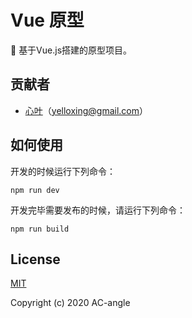 # Vue 原型
🎯 基于Vue.js搭建的原型项目。

## 贡献者

- [心叶](https://github.com/yelloxing)（yelloxing@gmail.com）

## 如何使用

开发的时候运行下列命令：

```
npm run dev
```

开发完毕需要发布的时候，请运行下列命令：

```
npm run build
```

## License

[MIT](https://github.com/AC-angle/Vue-prototype/blob/master/LICENSE)

Copyright (c) 2020 AC-angle